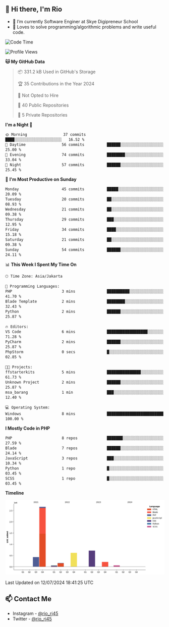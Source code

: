 ## 👋 Hi there, I'm Rio 

-  🔭 I’m currently Software Enginer at Skye Digipreneur School
-  💬 Loves to solve programming/algorithmic problems and write useful code.

<!--START_SECTION:waka-->
![Code Time](http://img.shields.io/badge/Code%20Time-1%2C082%20hrs%2040%20mins-blue)

![Profile Views](http://img.shields.io/badge/Profile%20Views-0-blue)

**🐱 My GitHub Data** 

> 📦 331.2 kB Used in GitHub's Storage 
 > 
> 🏆 35 Contributions in the Year 2024
 > 
> 🚫 Not Opted to Hire
 > 
> 📜 40 Public Repositories 
 > 
> 🔑 5 Private Repositories 
 > 
**I'm a Night 🦉** 

```text
🌞 Morning                37 commits          ████░░░░░░░░░░░░░░░░░░░░░   16.52 % 
🌆 Daytime                56 commits          ██████░░░░░░░░░░░░░░░░░░░   25.00 % 
🌃 Evening                74 commits          ████████░░░░░░░░░░░░░░░░░   33.04 % 
🌙 Night                  57 commits          ██████░░░░░░░░░░░░░░░░░░░   25.45 % 
```
📅 **I'm Most Productive on Sunday** 

```text
Monday                   45 commits          █████░░░░░░░░░░░░░░░░░░░░   20.09 % 
Tuesday                  20 commits          ██░░░░░░░░░░░░░░░░░░░░░░░   08.93 % 
Wednesday                21 commits          ██░░░░░░░░░░░░░░░░░░░░░░░   09.38 % 
Thursday                 29 commits          ███░░░░░░░░░░░░░░░░░░░░░░   12.95 % 
Friday                   34 commits          ████░░░░░░░░░░░░░░░░░░░░░   15.18 % 
Saturday                 21 commits          ██░░░░░░░░░░░░░░░░░░░░░░░   09.38 % 
Sunday                   54 commits          ██████░░░░░░░░░░░░░░░░░░░   24.11 % 
```


📊 **This Week I Spent My Time On** 

```text
🕑︎ Time Zone: Asia/Jakarta

💬 Programming Languages: 
PHP                      3 mins              ██████████░░░░░░░░░░░░░░░   41.70 % 
Blade Template           2 mins              ████████░░░░░░░░░░░░░░░░░   32.43 % 
Python                   2 mins              ██████░░░░░░░░░░░░░░░░░░░   25.87 % 

🔥 Editors: 
VS Code                  6 mins              ██████████████████░░░░░░░   71.28 % 
PyCharm                  2 mins              ██████░░░░░░░░░░░░░░░░░░░   25.87 % 
PhpStorm                 0 secs              █░░░░░░░░░░░░░░░░░░░░░░░░   02.85 % 

🐱‍💻 Projects: 
ffstarterkits            5 mins              ███████████████░░░░░░░░░░   61.73 % 
Unknown Project          2 mins              ██████░░░░░░░░░░░░░░░░░░░   25.87 % 
msa_barang               1 min               ███░░░░░░░░░░░░░░░░░░░░░░   12.40 % 

💻 Operating System: 
Windows                  8 mins              █████████████████████████   100.00 % 
```

**I Mostly Code in PHP** 

```text
PHP                      8 repos             ███████░░░░░░░░░░░░░░░░░░   27.59 % 
Blade                    7 repos             ██████░░░░░░░░░░░░░░░░░░░   24.14 % 
JavaScript               3 repos             ███░░░░░░░░░░░░░░░░░░░░░░   10.34 % 
Python                   1 repo              █░░░░░░░░░░░░░░░░░░░░░░░░   03.45 % 
SCSS                     1 repo              █░░░░░░░░░░░░░░░░░░░░░░░░   03.45 % 
```



**Timeline**

![Lines of Code chart](https://raw.githubusercontent.com/neushepa/neushepa/main/assets/bar_graph.png)


 Last Updated on 12/07/2024 18:41:25 UTC
<!--END_SECTION:waka-->

## 📫 Contact Me
- Instagram - [@rio_rj45](https://www.instagram.com/rio_rj45/)
- Twitter - [@rio_rj45](https://twitter.com/rio_rj45)
